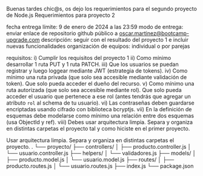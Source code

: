Buenas tardes chic@s, os dejo los requerimientos para el segundo proyecto de Node.js
Requerimientos para proyecto 2 

fecha entrega límite: 9 de enero de 2024 a las 23:59
modo de entrega: enviar enlace de repositorio github público a oscar.martinez@bootcamp-upgrade.com
descripción: seguir con el resultado del proyecto 1 e incluir nuevas funcionalidades
organización de equipos: individual o por parejas
 
requisitos:
    i) Cumplir los requisitos del proyecto 1
    ii) Como mínimo desarrollar 1 ruta PUT y 1 ruta PATCH.
    iii) Que los usuarios se puedan registrar y luego loggear mediante JWT (estrategia de tokens).
    iv) Como mínimo una ruta privada (que solo sea accesible mediante validación de token). Que solo pueda acceder el dueño del recurso.
    v) Como mínimo una ruta autorizada (que solo sea accesible mediante rol). Que solo pueda acceder el usuario que pertenece a ese rol (antes tendrás que agregar un atributo `rol` al schema de tu usuario).
    vi) Las contraseñas deben guardarse encriptadas usando cifrado con biblioteca bcryptjs.
    vii) En la definición de esquemas debe modelarse como mínimo una relación entre dos esquemas (usa ObjectId y ref).
    viii) Debes usar arquitectura limpia. Separa y organiza en distintas carpetas el proyecto tal y como hiciste en el primer proyecto.


Usar arquitectura limpia. Separa y organiza en distintas carpetas el proyecto. 
. └── proyecto/ 
├── controllers/ 
│ 
├── producto.controller.js 
│ 
└── usuario.controller.js 
├── helpers/ 
│ 
└── validadores.js 
├── models/ 
│ 
├── producto.model.js 
│ 
└── usuario.model.js 
├── routes/ 
│ 
├── producto.routes.js 
│ 
└── usuario.routes.js 
├── index.js 
└── package.json